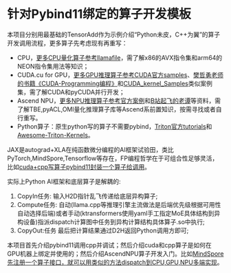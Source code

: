 # 针对Pybind11绑定的算子开发模板

本项目分别用最基础的TensorAdd作为示例介绍“Python未皮，C++为翼”的算子开发调用流程，更多算子先考虑现有再重写：

- CPU，[更多CPU量化算子参考llamafile](https://github.com/Mozilla-Ocho/llamafile/tree/main/llama.cpp)，需了解x86的AVX指令集和arm64的NEON指令集用法等知识；
- CUDA.cu for GPU，[更多GPU推理算子参考CUDA官方samples](https://github.com/NVIDIA/cuda-samples/tree/master/Samples)、[樊哲勇老师的书籍《CUDA-Programming编程》](https://github.com/brucefan1983/CUDA-Programming)和[CUDA_kernel_Samples](https://github.com/Tongkaio/CUDA_Kernel_Samples)类似案例集，需了解CUDA和pyCUDA并行开发；
- Ascend NPU，[更多NPU推理算子参考官方案例](https://github.com/Ascend/samples/tree/master/cplusplus/level1_single_api/4_op_dev/1_custom_op)和[B站起飞的老谭](https://space.bilibili.com/668461244?spm_id_from=333.337.0.0)等资料，需了解TBE,pyACL,OMl量化推理算子库等Ascend系前置知识，按需寻找或者自行重写。
- Python算子：原生python写的算子不需要pybind，[Triton官方tutorials](https://github.com/triton-lang/triton/blob/main/python/tutorials/01-vector-add.py)和[Awesome-Triton-Kernels](https://github.com/zinccat/Awesome-Triton-Kernels)。

JAX是autograd+XLA在纯函数微分编程的AI框架试验田，类比PyTorch,MindSpore,Tensorflow等存在，FP编程哲学在于可组合性足够灵活，比如[cuda+cpp写算子pybind11封装一个算子给调用](https://jax.ac.cn/en/latest/Custom_Operation_for_GPUs.html)。

实际上Python AI框架和底层算子是解耦的:

1. CopyIn任务: 输入H2D指针乱飞传递给底层异构算子;
2. Compute任务: 自动(llama.cpp等推理引擎主流做法是后端优先级根据可用性自动选择后端)或者手动(ktransformers使用yaml手工指定MoE具体结构到异构设备)指派dispatch计算图中任务到异构计算结构具体算子.so中执行;
3. CopyOut:任务 最后把计算结果通过D2H返回Python调用方即可;

本项目首先介绍pybind11调用cpp并调试；然后介绍cuda和cpp算子是如何在GPU机器上绑定并使用的；然后介绍AscendNPU算子开发入门。比如[MindSpore先注册一个算子接口，就可以用类似的方法dispatch到CPU,GPU,NPU多端实现](https://github.com/openmlsys/openmlsys-zh/blob/main/chapter_programming_interface/c_python_interaction.md)。

